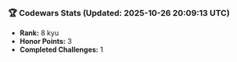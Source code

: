 ### 🏆 Codewars Stats (Updated: 2025-10-26 20:09:13 UTC)

- **Rank:** 8 kyu
- **Honor Points:** 3
- **Completed Challenges:** 1
